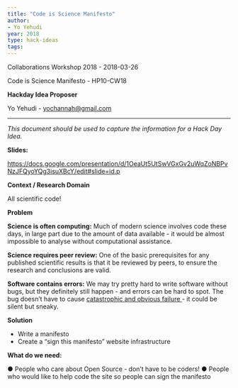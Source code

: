 ```yaml
---
title: "Code is Science Manifesto"
author:
- Yo Yehudi
year: 2018
type: hack-ideas
tags:
---
```


Collaborations Workshop 2018 - 2018-03-26

Code is Science Manifesto - HP10-CW18

**Hackday Idea Proposer**

Yo Yehudi - yochannah@gmail.com

---

*This document should be used to capture the information for a Hack Day Idea.*

**Slides:**

https://docs.google.com/presentation/d/1OeaUt5UtSwVGxGv2uWqZoNBPvNzJFQyoYQg3isuXBcY/edit#slide=id.p

**Context / Research Domain**

All scientific code!

**Problem**

**Science is often computing:** Much of modern science involves code these days, in large part due to the amount of data available - it would be almost impossible to analyse without
computational assistance.

**Science requires peer review:** One of the basic prerequisites for any published scientific
results is that it be reviewed by peers, to ensure the research and conclusions are valid.

**Software contains errors:** We may try pretty hard to write software without bugs, but they definitely still happen - and errors can be hard to spot. The bug doesn’t have to cause [catastrophic and obvious failure](https://www.scientificamerican.com/article/pogue-5-most-embarrassing-software-bugs-in-history/)[ ](https://www.scientificamerican.com/article/pogue-5-most-embarrassing-software-bugs-in-history/) - it could be silent but sneaky.

**Solution**

- Write a manifesto
- Create a “sign this manifesto” website infrastructure

**What do we need:**

● People who care about Open Source - don’t have to be coders!
● People who would like to help code the site so people can sign the manifesto

